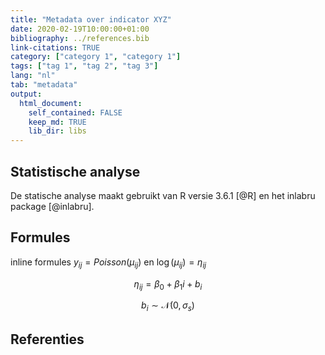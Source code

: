```yaml
---
title: "Metadata over indicator XYZ"
date: 2020-02-19T10:00:00+01:00
bibliography: ../references.bib
link-citations: TRUE
category: ["category 1", "category 1"]
tags: ["tag 1", "tag 2", "tag 3"]
lang: "nl"
tab: "metadata" 
output: 
  html_document:
    self_contained: FALSE
    keep_md: TRUE
    lib_dir: libs
---
```




## Statistische analyse

De statische analyse maakt gebruikt van R versie 3.6.1 [@R] en het inlabru package [@inlabru].

## Formules

inline formules $y_{ij} = Poisson(\mu_{ij})$ en $\log(\mu_{ij}) = \eta_{ij}$

$$\eta_{ij} = \beta_0 + \beta_1i + b_i$$

$$b_i \sim \mathcal{N}(0, \sigma_s)$$

## Referenties
